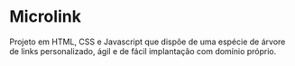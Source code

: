 # Microlink
Projeto em HTML, CSS e Javascript que dispõe de uma espécie de árvore de links personalizado, ágil e de fácil implantação com domínio próprio.
